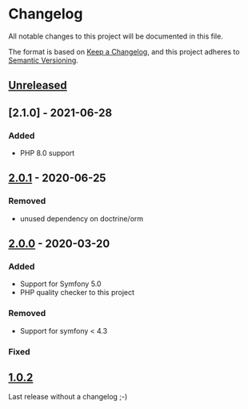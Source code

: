 # Changelog

All notable changes to this project will be documented in this file.

The format is based on [Keep a Changelog](https://keepachangelog.com/en/1.0.0/),
and this project adheres to [Semantic Versioning](https://semver.org/spec/v2.0.0.html).

## [Unreleased]

## [2.1.0] - 2021-06-28

### Added

- PHP 8.0 support

## [2.0.1] - 2020-06-25

### Removed

- unused dependency on doctrine/orm

## [2.0.0] - 2020-03-20

### Added

- Support for Symfony 5.0
- PHP quality checker to this project

### Removed

- Support for symfony < 4.3

### Fixed

## [1.0.2]

Last release without a changelog ;-)

[unreleased]: https://github.com/byWulf/apitk-header-bundle/compare/2.0.1...HEAD
[2.0.1]: https://github.com/byWulf/apitk-header-bundle/compare/2.0.0...2.0.1
[2.0.0]: https://github.com/byWulf/apitk-header-bundle/compare/1.0.2...2.0.0
[1.0.2]: https://github.com/byWulf/apitk-header-bundle/compare/1.0.1...1.0.2
